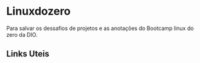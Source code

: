 # Linuxdozero
Para salvar os dessafios de projetos e as anotações do Bootcamp linux do zero da DIO. 

## Links Uteis 

